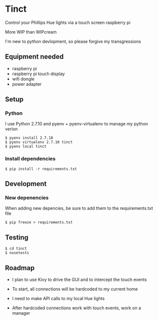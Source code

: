 Tinct
=====

Control your Phillips Hue lights via a touch screen raspberry pi

More WIP than WIPcream

I'm new to python devlopment, so please forgive my transgressions

## Equipment needed

* raspberry pi
* raspberry pi touch display
* wifi dongle
* power adapter

## Setup

### Python

I use Python 2.7.10 and pyenv + pyenv-virtualenv to manage my python verion

```
$ pyenv install 2.7.10
$ pyenv virtualenv 2.7.10 tinct
$ pyenv local tinct
```

### Install dependencies

```
$ pip install -r requirements.txt
```

## Development

### New depenencies

When adding new depencies, be sure to add them to the requirements.txt file

```
$ pip freeze > requirements.txt
```

## Testing

```
$ cd tinct
$ nosetests
```

## Roadmap

* I plan to use Kivy to drive the GUI and to intercept the touch events

* To start, all connections will be hardcoded to my current home

* I need to make API calls to my local Hue lights

* After hardcoded connections work with touch events, work on a manager
